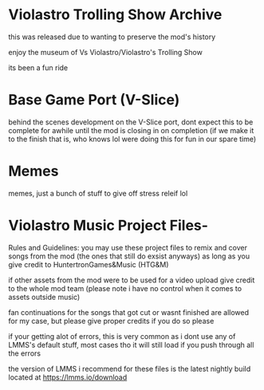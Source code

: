 # Violastro Trolling Show Archive

this was released due to wanting to preserve the mod's history

enjoy the museum of Vs Violastro/Violastro's Trolling Show

its been a fun ride

#
# Base Game Port (V-Slice)
behind the scenes development on the V-Slice port, dont expect this to be complete for awhile until the mod is closing in on completion (if we make it to the finish that is, who knows lol were doing this for fun in our spare time)
#
# Memes
memes, just a bunch of stuff to give off stress releif lol
#
# Violastro Music Project Files-
Rules and Guidelines:
you may use these project files to remix and cover songs from the mod (the ones that still do exsist anyways) as long as you give credit to HuntertronGames&Music (HTG&M)

if other assets from the mod were to be used for a video upload give credit to the whole mod team (please note i have no control when it comes to assets outside music)

fan continuations for the songs that got cut or wasnt finished are allowed for my case, but
please give proper credits if you do so please

if your getting alot of errors, this is very common as i dont use any of LMMS's default stuff, most cases tho it will still load if you push through all the errors

the version of LMMS i recommend for these files is the latest nightly build located at
https://lmms.io/download


